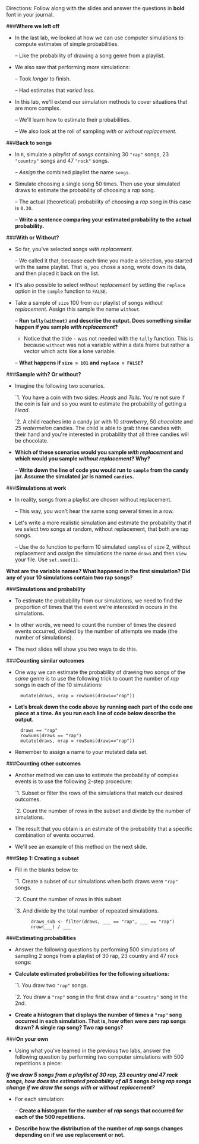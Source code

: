 ##
Directions: Follow along with the slides and answer the questions in **bold** font in your journal.

###**Where we left off**
* In the last lab, we looked at how we can use computer simulations to compute estimates of
simple probabilities.

    – Like the probability of drawing a song genre from a playlist.

* We also saw that performing *more* simulations:

    – Took *longer* to finish.

    – Had estimates that *varied less*.

* In this lab, we'll extend our simulation methods to cover situations that are more complex.

    – We'll learn how to estimate their probabilities.

    – We also look at the roll of sampling *with* or *without replacement*.

###**Back to songs**
* In ```R```, simulate a *playlist* of *songs* containing 30 ```"rap"``` songs, 23 ```"country"``` songs and 47 ```"rock"```
songs.

    – *Assign* the combined playlist the name ```songs```.

* Simulate choosing a single song 50 times. Then use your simulated draws to estimate the
probability of choosing a *rap* song.

    – The actual (theoretical) probability of choosing a *rap* song in this case is ```0.30```.

    – **Write a sentence comparing your estimated probability to the actual probability.**

###**With or Without?**
* So far, you've selected songs *with replacement*.

    – We called it that, because each time you made a selection, you started with the same
    playlist. That is, you chose a song, wrote down its data, and then placed it back on the
    list.

* It's also possible to select *without replacement* by setting the ```replace``` option in the ```sample```
function to ```FALSE```.

* Take a sample of ```size``` 100 from our playlist of songs *without replacement*. Assign this sample the
name ```without```. 

    – **Run ```tally(without)``` and describe the output. Does something similar happen if you sample *with replacement*?**

    * Notice that the tilde ```~``` was not needed with the ```tally``` function. This is because ```without``` was not a variable within a data frame but rather a vector which acts like a lone variable.

    – **What happens if ```size = 101``` and ```replace = FALSE```?**
    
###**Sample with? Or without?**

* Imagine the following two scenarios.

    `1. You have a coin with two sides: *Heads* and *Tails*. You're not sure if the coin is fair and so
        you want to estimate the probability of getting a *Head*.

    `2. A child reaches into a candy jar with 10 *strawberry*, 50 *chocolate* and 25 *watermelon*
        candies. The child is able to grab three candies with their hand and you're interested in
        probability that all three candies will be chocolate.

* **Which of these scenarios would you sample *with replacement* and which would you
sample *without replacement*? Why?**

    – **Write down the line of code you would run to ```sample``` from the candy jar. Assume
    the simulated jar is named ```candies```.**

###**Simulations at work**
* In reality, songs from a playlist are chosen without replacement.

    – This way, you won't hear the same song several times in a row.

* Let's write a more realistic simulation and estimate the probability that if we select two songs at
random, without replacement, that both are rap songs.

    – Use the ```do``` function to perform 10 simulated ```sample```s of ```size``` 2, without replacement and *assign* the simulations the name ```draws``` and then ```View``` your file. Use ```set.seed(1)```.

**What are the variable names? What happened in the first simulation? Did any of your 10 simulations contain two rap songs?**    

###**Simulations and probability**
* To estimate the probability from our simulations, we need to find the proportion of times that the
event we're interested in occurs in the simulations.

* In other words, we need to count the number of times the desired events occurred, divided by the
number of attempts we made (the number of simulations).

* The next slides will show you two ways to do this.

###**Counting similar outcomes**

* One way we can estimate the probability of drawing two songs of the *same* genre is to use the
following trick to count the number of *rap* songs in each of the 10 simulations:

        mutate(draws, nrap = rowSums(draws=="rap"))

* **Let’s break down the code above by running each part of the code one piece at a time. As you run each line of code below describe the output.**

        draws == "rap"
        rowSums(draws == "rap")
        mutate(draws, nrap = rowSums(draws=="rap"))

* Remember to assign a name to your mutated data set.        

###**Counting other outcomes**
* Another method we can use to estimate the probability of complex events is to use the following
2-step procedure:

    `1. Subset or filter the rows of the simulations that match our desired outcomes.

    `2. Count the number of rows in the subset and divide by the number of simulations.

* The result that you obtain is an estimate of the probability that a specific combination of events
occurred.

* We'll see an example of this method on the next slide.

###**Step 1: Creating a subset**
* Fill in the blanks below to:

    `1. Create a subset of our simulations when both draws were ```"rap"``` songs.

    `2. Count the number of rows in this subset

    `3. And divide by the total number of repeated simulations.

            draws_sub <- filter(draws, ___ == "rap", ___ == "rap")
            nrow(___) / ___


###**Estimating probabilities**
* Answer the following questions by performing 500 simulations of sampling 2 songs from a playlist of 30 rap, 23 country and 47 rock songs:

* **Calculate estimated probabilities for the following situations:**

    `1. You draw two ```"rap"``` songs.

    `2. You draw a ```"rap"``` song in the first draw and a ```"country"``` song in the 2nd.

* **Create a histogram that displays the number of times a ```"rap"``` song occurred in each simulation. That is, how often were zero rap songs drawn? A single rap song? Two rap songs?**

###**On your own**

* Using what you've learned in the previous two labs, answer the following question by performing
two computer simulations with 500 repetitions a piece:

***If we draw 5 songs from a playlist of 30 rap, 23 country and 47 rock songs, how does the
estimated probability of all 5 songs being rap songs change if we draw the songs with or without
replacement?***

* For each simulation:

    – **Create a histogram for the number of *rap* songs that occurred for each of the 500
    repetitions.**

* **Describe how the distribution of the number of *rap* songs changes depending on if we use
replacement or not.**
